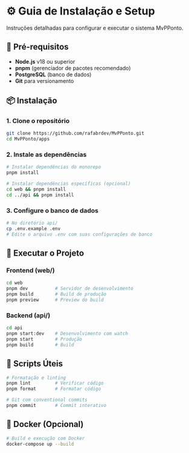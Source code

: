 # ⚙️ Guia de Instalação e Setup

Instruções detalhadas para configurar e executar o sistema MvPPonto.

## 🔧 Pré-requisitos

- **Node.js** v18 ou superior
- **pnpm** (gerenciador de pacotes recomendado)
- **PostgreSQL** (banco de dados)
- **Git** para versionamento

## 📦 Instalação

### 1. Clone o repositório
```bash
git clone https://github.com/rafabrdev/MvPPonto.git
cd MvPPonto/apps
```

### 2. Instale as dependências
```bash
# Instalar dependências do monorepo
pnpm install

# Instalar dependências específicas (opcional)
cd web && pnpm install
cd ../api && pnpm install
```

### 3. Configure o banco de dados
```bash
# No diretório api/
cp .env.example .env
# Edite o arquivo .env com suas configurações de banco
```

## 🚀 Executar o Projeto

### Frontend (web/)
```bash
cd web
pnpm dev          # Servidor de desenvolvimento
pnpm build        # Build de produção
pnpm preview      # Preview do build
```

### Backend (api/)
```bash
cd api
pnpm start:dev    # Desenvolvimento com watch
pnpm start        # Produção
pnpm build        # Build
```

## 🔧 Scripts Úteis

```bash
# Formatação e linting
pnpm lint         # Verificar código
pnpm format       # Formatar código

# Git com conventional commits
pnpm commit       # Commit interativo
```

## 🐳 Docker (Opcional)

```bash
# Build e execução com Docker
docker-compose up --build
```
